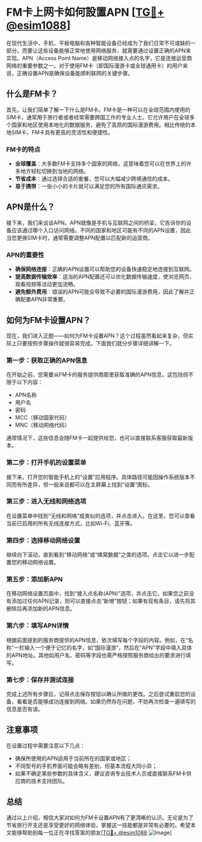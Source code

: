 # FM卡上网卡如何設置APN [[TG💪+ @esim1088](https://t.me/s/esim1088)]

在现代生活中，手机、平板电脑和各种智能设备已经成为了我们日常不可或缺的一部分。而要让这些设备能够正常地使用网络服务，就需要通过设置正确的APN来实现。APN（Access Point Name）是移动网络接入点的名字，它是连接运营商网络的重要参数之一。对于使用FM卡（即国际漫游卡或全球通用卡）的用户来说，正确设置APN是确保设备能顺利联网的关键步骤。

## 什么是FM卡？

首先，让我们简单了解一下什么是FM卡。FM卡是一种可以在全球范围内使用的SIM卡，通常用于旅行者或者经常需要跨国工作的专业人士。它允许用户在全球多个国家和地区使用本地化的数据服务，避免了高昂的国际漫游费用。相比传统的本地SIM卡，FM卡具有更高的灵活性和便捷性。

### FM卡的特点

- **全球覆盖**：大多数FM卡支持多个国家的网络，这意味着您可以在世界上的许多地方轻松切换到当地的网络。
- **节省成本**：通过选择合适的套餐，您可以大幅减少跨境通信的成本。
- **易于携带**：一张小小的卡片就可以满足您的所有国际通讯需求。

## APN是什么？

接下来，我们来谈谈APN。APN就像是手机与互联网之间的桥梁，它告诉你的设备应该通过哪个入口访问网络。不同的国家和地区可能有不同的APN设置，因此当您更换SIM卡时，通常需要调整APN配置以匹配新的运营商。

### APN的重要性

- **确保网络连接**：正确的APN设置可以帮助您的设备快速稳定地连接到互联网。
- **提高数据传输效率**：适当的APN配置还可以优化数据传输速度，使浏览网页、观看视频等活动更加流畅。
- **避免额外费用**：错误的APN可能会导致不必要的国际漫游费用，因此了解并正确配置APN非常重要。

## 如何为FM卡设置APN？

现在，我们进入正题——如何为FM卡设置APN？这个过程虽然看起来复杂，但实际上只要按照步骤操作就很容易完成。下面我们就分步骤详细讲解一下。

### 第一步：获取正确的APN信息

在开始之前，您需要从FM卡的服务提供商那里获取准确的APN信息。这包括但不限于以下内容：
- APN名称
- 用户名
- 密码
- MCC（移动国家代码）
- MNC（移动网络代码）

通常情况下，这些信息会随FM卡一起提供给您，也可以直接联系客服获取最新版本。

### 第二步：打开手机的设置菜单

接下来，打开您的智能手机上的“设置”应用程序。具体路径可能因操作系统版本不同而有所差异，但一般来说都可以在主屏幕上找到“设置”图标。

### 第三步：进入无线和网络选项

在设置菜单中找到“无线和网络”或类似的选项，并点击进入。在这里，您可以查看当前已启用的所有无线连接方式，比如Wi-Fi、蓝牙等。

### 第四步：选择移动网络设置

继续向下滚动，直到看到“移动网络”或“蜂窝数据”之类的选项。点击它以进一步配置您的移动网络设置。

### 第五步：添加新APN

在移动网络设置页面中，找到“接入点名称(APN)”选项，并点击它。如果您之前没有添加过任何APN记录，则可以直接点击“新增”按钮；如果有现有条目，请先将其删除后再添加新的APN信息。

### 第六步：填写APN详情

根据前面提到的服务商提供的APN信息，依次填写每个字段的内容。例如，在“名称”一栏输入一个便于记忆的名字，如“国际漫游”，然后在“APN”字段中填入具体的APN地址。其他如用户名、密码等字段也需严格按照服务商给出的要求进行填写。

### 第七步：保存并测试连接

完成上述所有步骤后，记得点击保存按钮以确认所做的更改。之后尝试重启您的设备，看看是否能够成功连接到网络。如果仍然存在问题，不妨再次检查一遍填写的信息是否有误。

## 注意事项

在设置过程中需要注意以下几点：
- 确保所使用的APN适用于当前所在的国家或地区；
- 不同型号的手机界面可能会略有差别，但基本流程大同小异；
- 如果不确定某些参数的具体含义，建议咨询专业技术人员或直接联系FM卡供应商的技术支持团队。

## 总结

通过以上介绍，相信大家对如何为FM卡设置APN有了更清晰的认识。无论是为了节省旅行开支还是享受更好的网络体验，掌握这一技能都是非常有必要的。希望本文能够帮助到每一位正在寻找答案的朋友[[TG💪+ @esim1088](https://t.me/s/esim1088) ![Image](https://i.postimg.cc/4NQfJmqS/Snipaste-2025-05-13-00-14-12.png)]